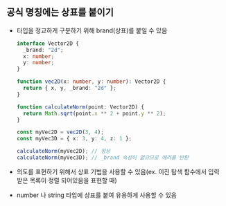 ## 공식 명칭에는 상표를 붙이기

- 타입을 정교하게 구분하기 위해 brand(상표)를 붙일 수 있음

  ```typescript
  interface Vector2D {
    _brand: "2d";
    x: number;
    y: number;
  }

  function vec2D(x: number, y: number): Vector2D {
    return { x, y, _brand: "2d" };
  }

  function calculateNorm(point: Vector2D) {
    return Math.sqrt(point.x ** 2 + point.y ** 2);
  }

  const myVec2D = vec2D(3, 4);
  const myVec3D = { x: 3, y: 4, z: 1 };

  calculateNorm(myVec2D); // 정상
  calculateNorm(myVec3D); // _brand 속성이 없으므로 에러를 반환
  ```

- 의도를 표현하기 위해서 상표 기법을 사용할 수 있음(ex. 이진 탐색 함수에서 입력 받은 목록이 정렬 되어있음을 표현할 때)
- number 나 string 타입에 상표를 붙여 유용하게 사용할 수 있음
